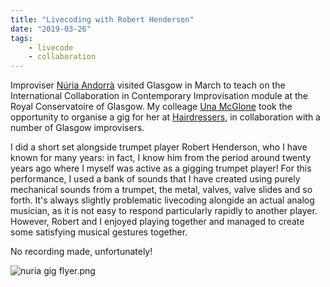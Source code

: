 ```yaml
---
title: "Livecoding with Robert Henderson"
date: "2019-03-26"
tags:
    - livecode
    - collaboration
---
```


Improviser [Núria Andorrà](http://nuriaandorra.com/) visited Glasgow in March to teach on the International Collaboration in Contemporary Improvisation module at the Royal Conservatoire of Glasgow. My colleage [Una McGlone](https://twitter.com/unabass) took the opportunity to organise a gig for her at [Hairdressers](https://twitter.com/oldhairdressers), in collaboration with a number of Glasgow improvisers.

I did a short set alongside trumpet player Robert Henderson, who I have known for many years: in fact, I know him from the period around twenty years ago where I myself was active as a gigging trumpet player! For this performance, I used a bank of sounds that I have created using purely mechanical sounds from a trumpet, the metal, valves, valve slides and so forth. It's always slightly problematic livecoding alongide an actual analog musician, as it is not easy to respond particularly rapidly to another player. However, Robert and I enjoyed playing together and managed to create some satisfying musical gestures together.

No recording made, unfortunately!

![nuria gig flyer.png](/blog/nuria-gig-flyer.png)
